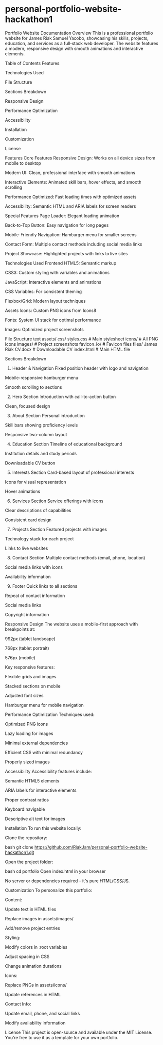 # personal-portfolio-website-hackathon1
Portfolio Website Documentation
Overview
This is a professional portfolio website for James Riak Samuel Yacobo, showcasing his skills, projects, education, and services as a full-stack web developer. The website features a modern, responsive design with smooth animations and interactive elements.

Table of Contents
Features

Technologies Used

File Structure

Sections Breakdown

Responsive Design

Performance Optimization

Accessibility

Installation

Customization

License

Features
Core Features
Responsive Design: Works on all device sizes from mobile to desktop

Modern UI: Clean, professional interface with smooth animations

Interactive Elements: Animated skill bars, hover effects, and smooth scrolling

Performance Optimized: Fast loading times with optimized assets

Accessibility: Semantic HTML and ARIA labels for screen readers

Special Features
Page Loader: Elegant loading animation

Back-to-Top Button: Easy navigation for long pages

Mobile-Friendly Navigation: Hamburger menu for smaller screens

Contact Form: Multiple contact methods including social media links

Project Showcase: Highlighted projects with links to live sites

Technologies Used
Frontend
HTML5: Semantic markup

CSS3: Custom styling with variables and animations

JavaScript: Interactive elements and animations

CSS Variables: For consistent theming

Flexbox/Grid: Modern layout techniques

Assets
Icons: Custom PNG icons from Icons8

Fonts: System UI stack for optimal performance

Images: Optimized project screenshots

File Structure
text
assets/
    css/
        styles.css           # Main stylesheet
    icons/                   # All PNG icons
    images/                  # Project screenshots
    favicon_io/              # Favicon files
    files/
        James Riak CV.docx   # Downloadable CV
index.html                   # Main HTML file

Sections Breakdown
1. Header & Navigation
Fixed position header with logo and navigation

Mobile-responsive hamburger menu

Smooth scrolling to sections

2. Hero Section
Introduction with call-to-action button

Clean, focused design

3. About Section
Personal introduction

Skill bars showing proficiency levels

Responsive two-column layout

4. Education Section
Timeline of educational background

Institution details and study periods

Downloadable CV button

5. Interests Section
Card-based layout of professional interests

Icons for visual representation

Hover animations

6. Services Section
Service offerings with icons

Clear descriptions of capabilities

Consistent card design

7. Projects Section
Featured projects with images

Technology stack for each project

Links to live websites

8. Contact Section
Multiple contact methods (email, phone, location)

Social media links with icons

Availability information

9. Footer
Quick links to all sections

Repeat of contact information

Social media links

Copyright information

Responsive Design
The website uses a mobile-first approach with breakpoints at:

992px (tablet landscape)

768px (tablet portrait)

576px (mobile)

Key responsive features:

Flexible grids and images

Stacked sections on mobile

Adjusted font sizes

Hamburger menu for mobile navigation

Performance Optimization
Techniques used:

Optimized PNG icons

Lazy loading for images

Minimal external dependencies

Efficient CSS with minimal redundancy

Properly sized images

Accessibility
Accessibility features include:

Semantic HTML5 elements

ARIA labels for interactive elements

Proper contrast ratios

Keyboard navigable

Descriptive alt text for images

Installation
To run this website locally:

Clone the repository:

bash
git clone https://github.com/RiakJam/personal-portfolio-website-hackathon1.git

Open the project folder:

bash
cd portfolio
Open index.html in your browser

No server or dependencies required - it's pure HTML/CSS/JS.

Customization
To personalize this portfolio:

Content:

Update text in HTML files

Replace images in assets/images/

Add/remove project entries

Styling:

Modify colors in :root variables

Adjust spacing in CSS

Change animation durations

Icons:

Replace PNGs in assets/icons/

Update references in HTML

Contact Info:

Update email, phone, and social links

Modify availability information

License
This project is open-source and available under the MIT License. You're free to use it as a template for your own portfolio.
